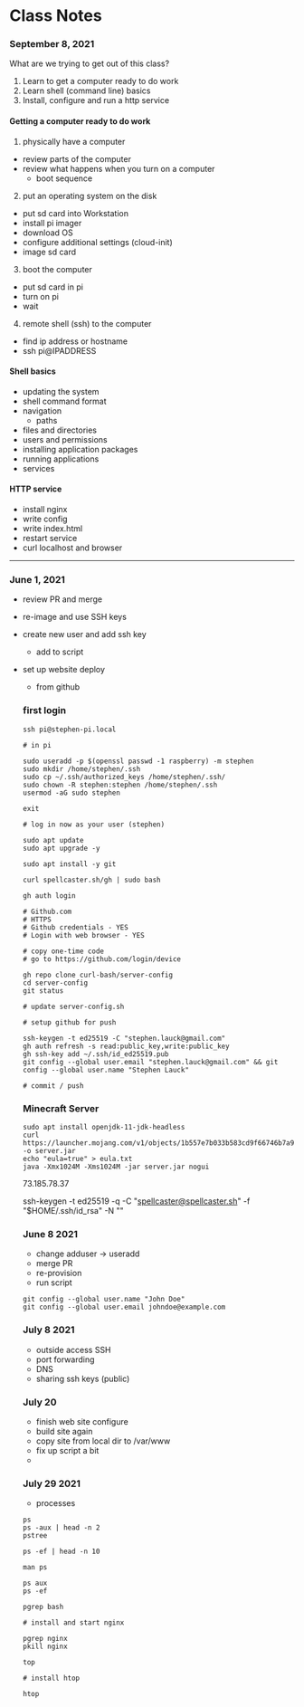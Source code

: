 # Class Notes

### September 8, 2021

What are we trying to get out of this class?

1. Learn to get a computer ready to do work
2. Learn shell (command line) basics
3. Install, configure and run a http service

#### Getting a computer ready to do work

1. physically have a computer
  * review parts of the computer
  * review what happens when you turn on a computer
    - boot sequence
2. put an operating system on the disk
  * put sd card into Workstation
  * install pi imager
  * download OS
  * configure additional settings (cloud-init)
  * image sd card
3. boot the computer
  * put sd card in pi
  * turn on pi
  * wait
4. remote shell (ssh) to the computer
  * find ip address or hostname
  * ssh pi@IPADDRESS

#### Shell basics
  * updating the system
  * shell command format
  * navigation
    - paths
  * files and directories
  * users and permissions
  * installing application packages
  * running applications
  * services
  
#### HTTP service
  * install nginx
  * write config
  * write index.html
  * restart service
  * curl localhost and browser



---

### June 1, 2021

* review PR and merge
* re-image and use SSH keys
* create new user and add ssh key
  * add to script
* set up website deploy
  * from github

  ### first login
  
  ```
  ssh pi@stephen-pi.local

  # in pi
  
  sudo useradd -p $(openssl passwd -1 raspberry) -m stephen
  sudo mkdir /home/stephen/.ssh
  sudo cp ~/.ssh/authorized_keys /home/stephen/.ssh/
  sudo chown -R stephen:stephen /home/stephen/.ssh
  usermod -aG sudo stephen

  exit

  # log in now as your user (stephen)

  sudo apt update
  sudo apt upgrade -y

  sudo apt install -y git

  curl spellcaster.sh/gh | sudo bash

  gh auth login

  # Github.com
  # HTTPS
  # Github credentials - YES
  # Login with web browser - YES

  # copy one-time code
  # go to https://github.com/login/device

  gh repo clone curl-bash/server-config
  cd server-config
  git status

  # update server-config.sh

  # setup github for push

  ssh-keygen -t ed25519 -C "stephen.lauck@gmail.com"
  gh auth refresh -s read:public_key,write:public_key
  gh ssh-key add ~/.ssh/id_ed25519.pub
  git config --global user.email "stephen.lauck@gmail.com" && git config --global user.name "Stephen Lauck"

  # commit / push

  ```

  ### Minecraft Server

  ```
  sudo apt install openjdk-11-jdk-headless 
  curl https://launcher.mojang.com/v1/objects/1b557e7b033b583cd9f66746b7a9ab1ec1673ced/server.jar -o server.jar
  echo "eula=true" > eula.txt
  java -Xmx1024M -Xms1024M -jar server.jar nogui
  ```

  73.185.78.37

  ssh-keygen -t ed25519 -q -C "spellcaster@spellcaster.sh" -f "$HOME/.ssh/id_rsa" -N ""


  ### June 8 2021

  * change adduser -> useradd
  * merge PR
  * re-provision
  * run script

  ```
  git config --global user.name "John Doe"
  git config --global user.email johndoe@example.com
  ```


  ### July 8 2021

  * outside access SSH
  * port forwarding
  * DNS
  * sharing ssh keys (public)
  

  ### July 20

  * finish web site configure
  * build site again
  * copy site from local dir to /var/www
  * fix up script a bit
  * 

  ### July 29 2021

  * processes
  ```
  ps
  ps -aux | head -n 2
  pstree

  ps -ef | head -n 10

  man ps

  ps aux
  ps -ef

  pgrep bash

  # install and start nginx

  pgrep nginx
  pkill nginx

  top

  # install htop

  htop